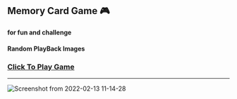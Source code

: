 ## Memory Card Game 🎮

#### for fun and challenge 
#### Random PlayBack Images

### [Click To Play Game](https://mohammadyousefvand.github.io/Memory-Card-Game/)

---
![Screenshot from 2022-02-13 11-14-28](https://user-images.githubusercontent.com/91375726/153743996-3fba3f7e-13ca-4b49-9486-797dfc4e9b4d.png)
